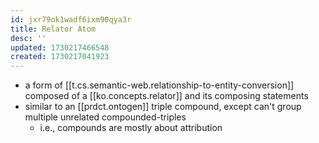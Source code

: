 ```yaml
---
id: jxr79ok1wadf6ixm90qya3r
title: Relator Atom
desc: ''
updated: 1730217466548
created: 1730217041923
---
```


- a form of [[t.cs.semantic-web.relationship-to-entity-conversion]] composed of a [[ko.concepts.relator]] and its composing statements
- similar to an [[prdct.ontogen]] triple compound, except can't group multiple unrelated compounded-triples
  - i.e., compounds are mostly about attribution